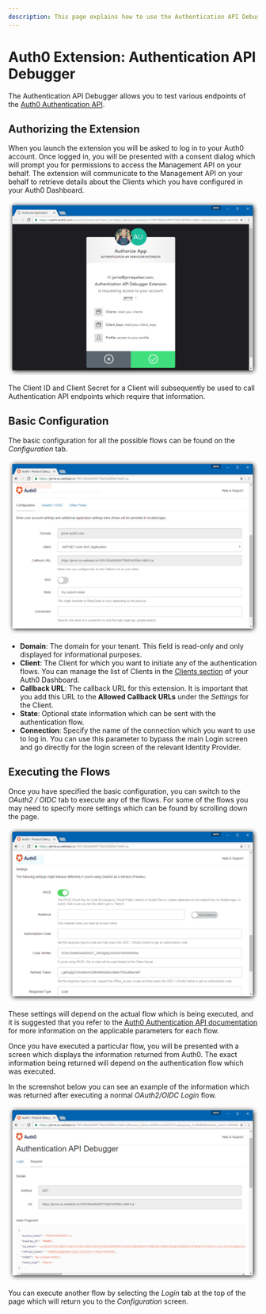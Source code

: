 ```yaml
---
description: This page explains how to use the Authentication API Debugger
---
```


# Auth0 Extension: Authentication API Debugger

The Authentication API Debugger allows you to test various endpoints of the [Auth0 Authentication API](/api/authentication).

## Authorizing the Extension

When you launch the extension you will be asked to log in to your Auth0 account. Once logged in, you will be presented with a consent dialog which will prompt you for permissions to access the Management API on your behalf. The extension will communicate to the Management API on your behalf to retrieve details about the Clients which you have configured in your Auth0 Dashboard.

![Consent Screen for Extension](/media/articles/extensions/authentication-api-debugger/consent.png)

The Client ID and Client Secret for a Client will subsequently be used to call Authentication API endpoints which require that information. 

## Basic Configuration

The basic configuration for all the possible flows can be found on the _Configuration_ tab.

![Extension Configuration Screen](/media/articles/extensions/authentication-api-debugger/configuration.png)

* **Domain**: The domain for your tenant. This field is read-only and only displayed for informational purposes.
* **Client**: The Client for which you want to initiate any of the authentication flows. You can manage the list of Clients in the [Clients section](${manage_url}/#/clients) of your Auth0 Dashboard.
* **Callback URL**: The callback URL for this extension. It is important that you add this URL to the **Allowed Callback URLs** under the _Settings_ for the Client.
* **State**: Optional state information which can be sent with the authentication flow.
* **Connection**: Specify the name of the connection which you want to use to log in. You can use this parameter to bypass the main Login screen and go directly for the login screen of the relevant Identity Provider.

## Executing the Flows

Once you have specified the basic configuration, you can switch to the _OAuth2 / OIDC_ tab to execute any of the flows. For some of the flows you may need to specify more settings which can be found by scrolling down the page.

![OAuth2 / OIDC Settings](/media/articles/extensions/authentication-api-debugger/oauth-oidc-settings.png) 

These settings will depend on the actual flow which is being executed, and it is suggested that you refer to the [Auth0 Authentication API documentation](/api/authentication) for more information on the applicable parameters for each flow.

Once you have executed a particular flow, you will be presented with a screen which displays the information returned from Auth0. The exact information being returned will depend on the authentication flow which was executed.

In the screenshot below you can see an example of the information which was returned after executing a normal _OAuth2/OIDC Login_ flow.

![Response Example](/media/articles/extensions/authentication-api-debugger/flow-executed.png)

You can execute another flow by selecting the _Login_ tab at the top of the page which will return you to the _Configuration_ screen.
